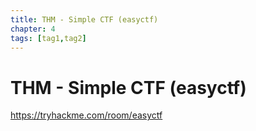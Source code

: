 ```yaml
---
title: THM - Simple CTF (easyctf)
chapter: 4
tags: [tag1,tag2]
---
```

# THM - Simple CTF (easyctf)

<https://tryhackme.com/room/easyctf>
